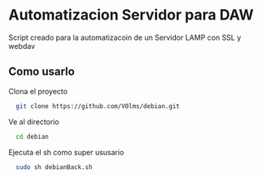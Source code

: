 
# Automatizacion Servidor para DAW

Script creado para la automatizacoin de un Servidor LAMP con SSL y webdav




## Como usarlo

Clona el proyecto

```bash
  git clone https://github.com/V0lms/debian.git
```

Ve al directorio

```bash
  cd debian
```

Ejecuta el sh como super ususario

```bash
  sudo sh debianBack.sh
```

